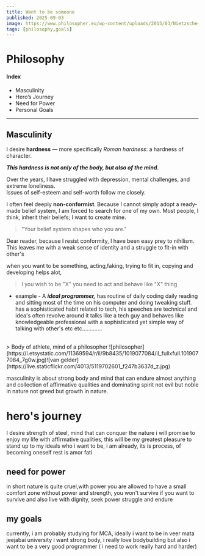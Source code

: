 ```yaml
---
title: Want to be someone
published: 2025-09-03
image: https://www.philosopher.eu/wp-content/uploads/2015/03/Nietzsche-wingLogo-graysml.jpg
tags: [philosophy,goals]
---
```

# Philosophy  

#### Index
- Masculinity  
- Hero’s Journey  
- Need for Power  
- Personal Goals  

---

## Masculinity  

I desire **hardness** — more specifically *Roman hardness*: a hardness of character.  

***This hardness is not only of the body, but also of the mind.***  

Over the years, I have struggled with depression, mental challenges, and extreme loneliness.  
Issues of self-esteem and self-worth follow me closely.  

I often feel deeply **non-conformist**. Because I cannot simply adopt a ready-made belief system, I am forced to search for one of my own. Most people, I think, inherit their beliefs; I want to create mine.  

> "Your belief system shapes who you are."  

Dear reader, because I resist conformity, I have been easy prey to nihilism. This leaves me with a weak sense of identity and a struggle to fit-in with other's  

when you want to be something, acting,faking, trying to fit in, copying and developing
helps alot, 

> I you wish to be "X" you need to act and behave like "X" thing
- example -
A ***ideal programmer,*** has routine of daily coding daily reading and sitting most of the time on his computer and doing tweaking stuff. has a sophisticated habit related to tech, his speeches are technical and idea's often revolve around it talks like a tech guy and behaves like knowledgeable professional with a sophisticated yet simple way of talking with other's etc etc.............
<br>
> Body of athlete, mind of a philosopher 
 ![philosopher](https://i.etsystatic.com/11369594/r/il/9b8435/1019077084/il_fullxfull.1019077084_7g0w.jpg)![van gelder](https://live.staticflickr.com/4013/5119702601_f247b3637d_z.jpg)

masculinity is about strong body and mind that can endure almost anything and collection of affirmative qualities and dominating spirit not evil but noble in nature not greed but growth in nature.

# hero's journey
I desire strength of steel, mind that can conquer the nature
i will promise to enjoy my life with affirmative qualities, this will be my greatest pleasure to stand up to my ideals 
who i want to be,
<pr>i am already,
                      its is process, of becoming oneself
                     rest is amor fati
                    </pr>
                    
 ## need for power
  in short nature is quite cruel,with power you are allowed to have a small comfort zone 
  	without power and strength, you won't survive 
  	if you want to survive and also live with dignity, 
  	seek power struggle and endure
  
  ## my goals
currently, i am probably studying for MCA, 
ideally i want to be in veer mata jeejabai university
i want strong body, i really love bodybuilding but also i want to be a very good programmer
( i need to work really hard and harder)

